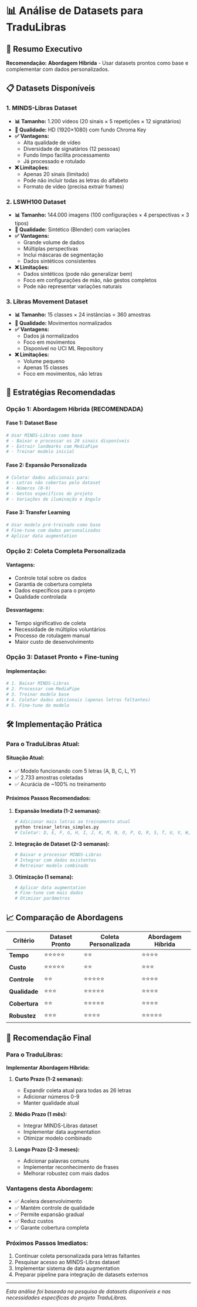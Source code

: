 # 📊 Análise de Datasets para TraduLibras

## 🎯 Resumo Executivo

**Recomendação:** **Abordagem Híbrida** - Usar datasets prontos como base e complementar com dados personalizados.

## 📋 Datasets Disponíveis

### 1. **MINDS-Libras Dataset**
- **📊 Tamanho:** 1.200 vídeos (20 sinais × 5 repetições × 12 signatários)
- **🎥 Qualidade:** HD (1920×1080) com fundo Chroma Key
- **✅ Vantagens:**
  - Alta qualidade de vídeo
  - Diversidade de signatários (12 pessoas)
  - Fundo limpo facilita processamento
  - Já processado e rotulado
- **❌ Limitações:**
  - Apenas 20 sinais (limitado)
  - Pode não incluir todas as letras do alfabeto
  - Formato de vídeo (precisa extrair frames)

### 2. **LSWH100 Dataset**
- **📊 Tamanho:** 144.000 imagens (100 configurações × 4 perspectivas × 3 tipos)
- **🎥 Qualidade:** Sintético (Blender) com variações
- **✅ Vantagens:**
  - Grande volume de dados
  - Múltiplas perspectivas
  - Inclui máscaras de segmentação
  - Dados sintéticos consistentes
- **❌ Limitações:**
  - Dados sintéticos (pode não generalizar bem)
  - Foco em configurações de mão, não gestos completos
  - Pode não representar variações naturais

### 3. **Libras Movement Dataset**
- **📊 Tamanho:** 15 classes × 24 instâncias = 360 amostras
- **🎥 Qualidade:** Movimentos normalizados
- **✅ Vantagens:**
  - Dados já normalizados
  - Foco em movimentos
  - Disponível no UCI ML Repository
- **❌ Limitações:**
  - Volume pequeno
  - Apenas 15 classes
  - Foco em movimentos, não letras

## 🔄 Estratégias Recomendadas

### **Opção 1: Abordagem Híbrida (RECOMENDADA)**

#### **Fase 1: Dataset Base**
```python
# Usar MINDS-Libras como base
# - Baixar e processar os 20 sinais disponíveis
# - Extrair landmarks com MediaPipe
# - Treinar modelo inicial
```

#### **Fase 2: Expansão Personalizada**
```python
# Coletar dados adicionais para:
# - Letras não cobertas pelo dataset
# - Números (0-9)
# - Gestos específicos do projeto
# - Variações de iluminação e ângulo
```

#### **Fase 3: Transfer Learning**
```python
# Usar modelo pré-treinado como base
# Fine-tune com dados personalizados
# Aplicar data augmentation
```

### **Opção 2: Coleta Completa Personalizada**

#### **Vantagens:**
- Controle total sobre os dados
- Garantia de cobertura completa
- Dados específicos para o projeto
- Qualidade controlada

#### **Desvantagens:**
- Tempo significativo de coleta
- Necessidade de múltiplos voluntários
- Processo de rotulagem manual
- Maior custo de desenvolvimento

### **Opção 3: Dataset Pronto + Fine-tuning**

#### **Implementação:**
```python
# 1. Baixar MINDS-Libras
# 2. Processar com MediaPipe
# 3. Treinar modelo base
# 4. Coletar dados adicionais (apenas letras faltantes)
# 5. Fine-tune do modelo
```

## 🛠️ Implementação Prática

### **Para o TraduLibras Atual:**

#### **Situação Atual:**
- ✅ Modelo funcionando com 5 letras (A, B, C, L, Y)
- ✅ 2.733 amostras coletadas
- ✅ Acurácia de ~100% no treinamento

#### **Próximos Passos Recomendados:**

1. **Expansão Imediata (1-2 semanas):**
   ```bash
   # Adicionar mais letras ao treinamento atual
   python treinar_letras_simples.py
   # Coletar: D, E, F, G, H, I, J, K, M, N, O, P, Q, R, S, T, U, V, W, X, Z
   ```

2. **Integração de Dataset (2-3 semanas):**
   ```bash
   # Baixar e processar MINDS-Libras
   # Integrar com dados existentes
   # Retreinar modelo combinado
   ```

3. **Otimização (1 semana):**
   ```bash
   # Aplicar data augmentation
   # Fine-tune com mais dados
   # Otimizar parâmetros
   ```

## 📈 Comparação de Abordagens

| Critério | Dataset Pronto | Coleta Personalizada | Abordagem Híbrida |
|----------|----------------|---------------------|-------------------|
| **Tempo** | ⭐⭐⭐⭐⭐ | ⭐⭐ | ⭐⭐⭐⭐ |
| **Custo** | ⭐⭐⭐⭐⭐ | ⭐⭐ | ⭐⭐⭐ |
| **Controle** | ⭐⭐ | ⭐⭐⭐⭐⭐ | ⭐⭐⭐⭐ |
| **Qualidade** | ⭐⭐⭐ | ⭐⭐⭐⭐⭐ | ⭐⭐⭐⭐ |
| **Cobertura** | ⭐⭐ | ⭐⭐⭐⭐⭐ | ⭐⭐⭐⭐ |
| **Robustez** | ⭐⭐⭐ | ⭐⭐⭐⭐ | ⭐⭐⭐⭐⭐ |

## 🎯 Recomendação Final

### **Para o TraduLibras:**

**Implementar Abordagem Híbrida:**

1. **Curto Prazo (1-2 semanas):**
   - Expandir coleta atual para todas as 26 letras
   - Adicionar números 0-9
   - Manter qualidade atual

2. **Médio Prazo (1 mês):**
   - Integrar MINDS-Libras dataset
   - Implementar data augmentation
   - Otimizar modelo combinado

3. **Longo Prazo (2-3 meses):**
   - Adicionar palavras comuns
   - Implementar reconhecimento de frases
   - Melhorar robustez com mais dados

### **Vantagens desta Abordagem:**
- ✅ Acelera desenvolvimento
- ✅ Mantém controle de qualidade
- ✅ Permite expansão gradual
- ✅ Reduz custos
- ✅ Garante cobertura completa

### **Próximos Passos Imediatos:**
1. Continuar coleta personalizada para letras faltantes
2. Pesquisar acesso ao MINDS-Libras dataset
3. Implementar sistema de data augmentation
4. Preparar pipeline para integração de datasets externos

---

*Esta análise foi baseada na pesquisa de datasets disponíveis e nas necessidades específicas do projeto TraduLibras.*
